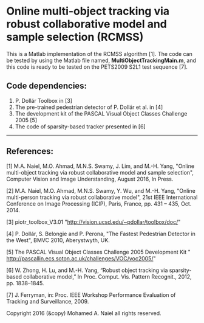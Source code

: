 # Online multi-object tracking via robust collaborative model and sample selection (RCMSS)

This is a Matlab implementation of the RCMSS algorithm [1].  The code can be tested by using the Matlab file named, **MultiObjectTrackingMain.m**, and this code is ready to be tested on the PETS2009 S2L1 test sequence [7]. 

## Code dependencies: 
1) P. Dollár Toolbox in [3]
2) The pre-trained pedestrian detector of P. Dollár et al. in [4]
3) The development kit of the PASCAL Visual Object Classes Challenge 2005 [5]
4) The code of sparsity-based tracker presented in [6]
-------------------------------------------------------------------------------------------------------
## References:
[1] M.A. Naiel, M.O. Ahmad, M.N.S. Swamy, J. Lim, and M.-H. Yang, "Online multi-object tracking via robust collaborative model and sample selection", Computer Vision and Image Understanding, August 2016, In Press. 

[2] M.A. Naiel, M.O. Ahmad, M.N.S. Swamy, Y. Wu, and M.-H. Yang, "Online multi-person tracking via robust collaborative model", 21st IEEE International Conference on Image Processing (ICIP), Paris, France, pp. 431 – 435, Oct. 2014. 

[3] piotr_toolbox_V3.01 "http://vision.ucsd.edu/~pdollar/toolbox/doc/"

[4] P. Dollár, S. Belongie and P. Perona, "The Fastest Pedestrian Detector in the West", BMVC 2010, Aberystwyth, UK.

[5] The PASCAL Visual Object Classes Challenge 2005 Development Kit " http://pascallin.ecs.soton.ac.uk/challenges/VOC/voc2005/"

[6] W. Zhong, H. Lu, and M.-H. Yang, “Robust object tracking via sparsity-based collaborative model,” In Proc. Comput. Vis. Pattern Recognit., 2012, pp. 1838–1845.

[7] J. Ferryman, in: Proc. IEEE Workshop Performance Evaluation of Tracking and Surveillance, 2009.

Copyright 2016 (&copy) Mohamed A. Naiel all rights reserved.
